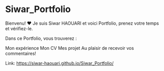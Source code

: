 # Siwar_Portfolio
Bienvenu! ♥
Je suis Siwar HAOUARI et voici Portfolio, prenez votre temps et vérifiez-le.

Dans ce Portfolio, vous trouverez :

Mon expérience
Mon CV
Mes projet
Au plaisir de recevoir vos commentaires!

Link: https://siwar-haouari.github.io/Siwar_Portfolio/
